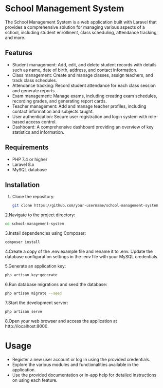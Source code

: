 # School Management System

The School Management System is a web application built with Laravel that provides a comprehensive solution for managing various aspects of a school, including student enrollment, class scheduling, attendance tracking, and more.

## Features

- Student management: Add, edit, and delete student records with details such as name, date of birth, address, and contact information.
- Class management: Create and manage classes, assign teachers, and track class schedules.
- Attendance tracking: Record student attendance for each class session and generate reports.
- Exam management: Manage exams, including creating exam schedules, recording grades, and generating report cards.
- Teacher management: Add and manage teacher profiles, including contact information and subjects taught.
- User authentication: Secure user registration and login system with role-based access control.
- Dashboard: A comprehensive dashboard providing an overview of key statistics and information.

## Requirements

- PHP 7.4 or higher
- Laravel 8.x
- MySQL database

## Installation

1. Clone the repository:

   ```bash
   git clone https://github.com/your-username/school-management-system.git# school-management-system.git

2.Navigate to the project directory:
```bash
cd school-management-system
```

3.Install dependencies using Composer:
```bash
composer install
```

4.Create a copy of the .env.example file and rename it to .env. Update the database configuration settings in the .env file with your MySQL credentials.

5.Generate an application key:
```bash
php artisan key:generate
```

6.Run database migrations and seed the database:
```bash
php artisan migrate --seed
```

7.Start the development server:
```bash
php artisan serve
```

8.Open your web browser and access the application at http://localhost:8000.

# Usage

 - Register a new user account or log in using the provided credentials.
 - Explore the various modules and functionalities available in the application.
 - Use the provided documentation or in-app help for detailed instructions on using each feature.

